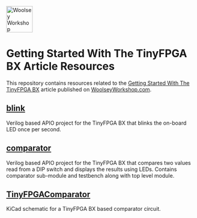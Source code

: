 <a href="https://www.woolseyworkshop.com"><img src="https://www.woolseyworkshop.com/wp-content/uploads/WWSLogoTitleLines.png" alt="Woolsey Workshop" height="70"></a>

# Getting Started With The TinyFPGA BX Article Resources
This repository contains resources related to the [Getting Started With The TinyFPGA BX](https://www.woolseyworkshop.com/2019/08/30/getting-started-with-the-tinyfpga-bx/) article published on [WoolseyWorkshop.com](https://www.woolseyworkshop.com).

## [blink](blink)
Verilog based APIO project for the TinyFPGA BX that blinks the on-board LED once per second.

## [comparator](comparator)
Verilog based APIO project for the TinyFPGA BX that compares two values read from a DIP switch and displays the results using LEDs.  Contains comparator sub-module and testbench along with top level module.

## [TinyFPGAComparator](TinyFPGAComparator)
KiCad schematic for a TinyFPGA BX based comparator circuit.
